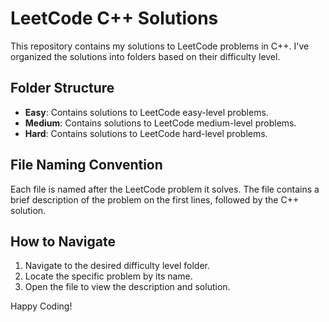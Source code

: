 # LeetCode C++ Solutions

This repository contains my solutions to LeetCode problems in C++. 
I've organized the solutions into folders based on their difficulty level.

## Folder Structure

- **Easy**: Contains solutions to LeetCode easy-level problems.
- **Medium**: Contains solutions to LeetCode medium-level problems.
- **Hard**: Contains solutions to LeetCode hard-level problems.

## File Naming Convention

Each file is named after the LeetCode problem it solves. The file contains a brief description of the problem on the first lines, followed by the C++ solution.

## How to Navigate

1. Navigate to the desired difficulty level folder.
2. Locate the specific problem by its name.
3. Open the file to view the description and solution.


Happy Coding!
